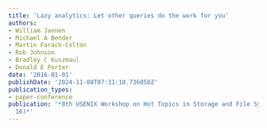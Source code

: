 ```yaml
---
title: 'Lazy analytics: Let other queries do the work for you'
authors:
- William Jannen
- Michael A Bender
- Martin Farach-Colton
- Rob Johnson
- Bradley C Kuszmaul
- Donald E Porter
date: '2016-01-01'
publishDate: '2024-11-08T07:31:18.736050Z'
publication_types:
- paper-conference
publication: '*8th USENIX Workshop on Hot Topics in Storage and File Systems (HotStorage
  16)*'
---
```

